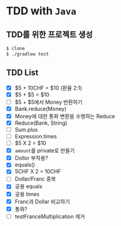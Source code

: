# TDD with `Java`

## TDD를 위한 프로젝트 생성

```bash
$ clone 
$ ./gradlew test

```

## TDD List

- [X]  $5 + 10CHF = $10 (환율 2:1)
- [X]  $5 + $5 = $10
- [ ]  $5 + $5에서 Money 반환하기
- [X]  Bank.reduce(Money)
- [X]  Money에 대한 통화 변환을 수행하는 Reduce
- [X]  Reduce(Bank, String)
- [ ]  Sum.plus
- [ ]  Expression.times
- [ ]  $5 X 2 = $10
- [X]  `amount`를 private로 만들기
- [X]  Dollor 부작용?
- [X]  equals()
- [X]  5CHF X 2 = 10CHF
- [ ]  Dollar/Franc 중복
- [X]  공용 equals
- [X]  공용 times
- [X]  Franc과 Dollar 비교하기
- [X]  통화?
- [ ]  testFranceMultiplication 제거
